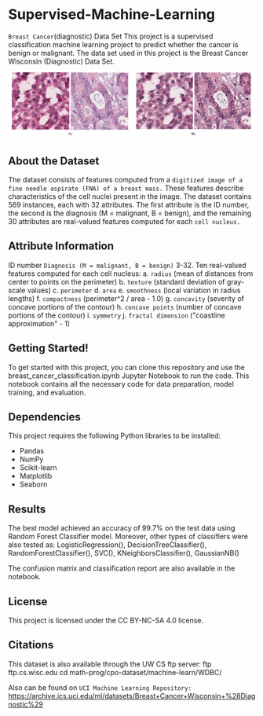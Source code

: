 # Supervised-Machine-Learning
`Breast Cancer`(diagnostic) Data Set
This project is a supervised classification machine learning project to predict whether the cancer is benign or malignant. The data set used in this project is the Breast Cancer Wisconsin (Diagnostic) Data Set.

![alt text](https://github.com/yasmina-99/Supervised-Machine-Learning/blob/main/Standardization-of-H-E-stained-histopathology-image-appearance-A-Two-raw-images-with.png)


## About the Dataset
The dataset consists of features computed from a `digitized image of a fine needle aspirate (FNA) of a breast mass.` These features describe characteristics of the cell nuclei present in the image. The dataset contains 569 instances, each with 32 attributes. The first attribute is the ID number, the second is the diagnosis (M = malignant, B = benign), and the remaining 30 attributes are real-valued features computed for each `cell nucleus.`

## Attribute Information
ID number
`Diagnosis (M = malignant, B = benign)`
3-32. Ten real-valued features computed for each cell nucleus:
a. `radius` (mean of distances from center to points on the perimeter)
b. `texture` (standard deviation of gray-scale values)
c. `perimeter`
d. `area`
e. `smoothness` (local variation in radius lengths)
f. `compactness` (perimeter^2 / area - 1.0)
g. `concavity` (severity of concave portions of the contour)
h. `concave points` (number of concave portions of the contour)
i. `symmetry`
j. `fractal dimension` ("coastline approximation" - 1)

## Getting Started!
To get started with this project, you can clone this repository and use the breast_cancer_classification.ipynb Jupyter Notebook to run the code. This notebook contains all the necessary code for data preparation, model training, and evaluation.

## Dependencies
This project requires the following Python libraries to be installed:

- Pandas
- NumPy
- Scikit-learn
- Matplotlib
- Seaborn

## Results
The best model achieved an accuracy of 99.7% on the test data using Random Forest Classifier model. Moreover, other types of classifiers were also tested as:         LogisticRegression(),
            DecisionTreeClassifier(),
            RandomForestClassifier(),
            SVC(),
            KNeighborsClassifier(),
            GaussianNB()
            
The confusion matrix and classification report are also available in the notebook.

## License
This project is licensed under the CC BY-NC-SA 4.0 license.

## Citations
This dataset is also available through the UW CS ftp server:
ftp ftp.cs.wisc.edu
cd math-prog/cpo-dataset/machine-learn/WDBC/

Also can be found on `UCI Machine Learning Repository:` https://archive.ics.uci.edu/ml/datasets/Breast+Cancer+Wisconsin+%28Diagnostic%29
